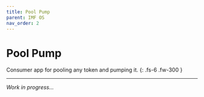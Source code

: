 ```yaml
---
title: Pool Pump
parent: IMF OS
nav_order: 2
---
```


# Pool Pump

Consumer app for pooling any token and pumping it.
{: .fs-6 .fw-300 }

---

*Work in progress...*